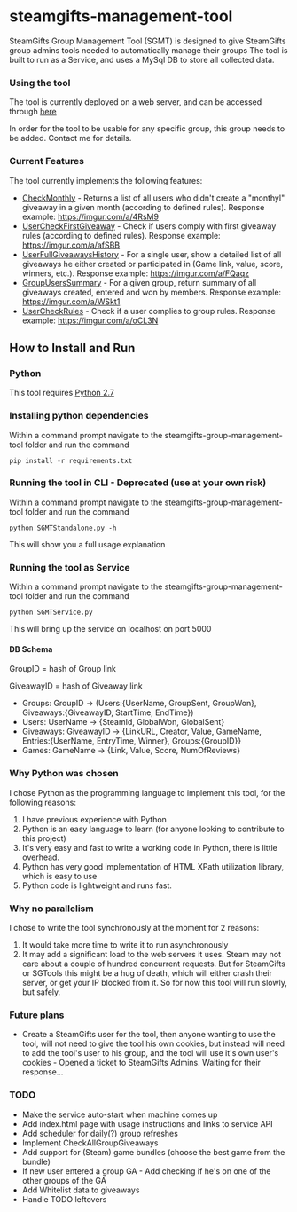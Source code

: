 # steamgifts-management-tool
SteamGifts Group Management Tool (SGMT) is designed to give SteamGifts group admins tools needed to automatically manage their groups
The tool is built to run as a Service, and uses a MySql DB to store all collected data.

### Using the tool
The tool is currently deployed on a web server, and can be accessed through [here](http://18.217.222.235:8080/SGMT/)

In order for the tool to be usable for any specific group, this group needs to be added. Contact me for details.

### Current Features
The tool currently implements the following features:
* [CheckMonthly](http://18.217.222.235:8080/SGMT/CheckMonthly) - Returns a list of all users who didn\'t create a "monthyl" giveaway in a given month (according to defined rules). Response example: https://imgur.com/a/4RsM9
* [UserCheckFirstGiveaway](http://18.217.222.235:8080/SGMT/UserCheckFirstGiveaway)  - Check if users comply with first giveaway rules (according to defined rules). Response example: https://imgur.com/a/afSBB
* [UserFullGiveawaysHistory](http://18.217.222.235:8080/SGMT/UserFullGiveawaysHistory)  - For a single user, show a detailed list of all giveaways he either created or participated in (Game link, value, score, winners, etc.). Response example: https://imgur.com/a/FQaqz 
* [GroupUsersSummary](http://18.217.222.235:8080/SGMT/GroupUsersSummary)  - For a given group, return summary of all giveaways created, entered and won by members. Response example: https://imgur.com/a/WSkt1 
* [UserCheckRules](http://18.217.222.235:8080/SGMT/UserCheckRules) - Check if a user complies to group rules. Response example: https://imgur.com/a/oCL3N

## How to Install and Run
### Python
This tool requires [Python 2.7](https://www.python.org/downloads/)

### Installing python dependencies
Within a command prompt navigate to the steamgifts-group-management-tool folder and run the command
```
pip install -r requirements.txt
``` 

### Running the tool in CLI - Deprecated (use at your own risk)
Within a command prompt navigate to the steamgifts-group-management-tool folder and run the command
```
python SGMTStandalone.py -h
```
This will show you a full usage explanation

### Running the tool as Service
Within a command prompt navigate to the steamgifts-group-management-tool folder and run the command
```
python SGMTService.py
```
This will bring up the service on localhost on port 5000

#### DB Schema
GroupID = hash of Group link

GiveawayID = hash of Giveaway link
* Groups: GroupID -> (Users:{UserName, GroupSent, GroupWon}, Giveaways:{GiveawayID, StartTime, EndTime})
* Users: UserName -> {SteamId, GlobalWon, GlobalSent}
* Giveaways: GiveawayID -> {LinkURL, Creator, Value, GameName, Entries:{UserName, EntryTime, Winner}, Groups:{GroupID}}
* Games: GameName -> {Link, Value, Score, NumOfReviews}

### Why Python was chosen
I chose Python as the programming language to implement this tool, for the following reasons:
1. I have previous experience with Python
2. Python is an easy language to learn (for anyone looking to contribute to this project)
3. It's very easy and fast to write a working code in Python, there is little overhead.  
4. Python has very good implementation of HTML XPath utilization library, which is easy to use
5. Python code is lightweight and runs fast.

### Why no parallelism
I chose to write the tool synchronously at the moment for 2 reasons:
1. It would take more time to write it to run asynchronously
2. It may add a significant load to the web servers it uses.
Steam may not care about a couple of hundred concurrent requests. But for SteamGifts or SGTools this might be a hug of death, which will either crash their server, or get your IP blocked from it.
So for now this tool will run slowly, but safely.

### Future plans
* Create a SteamGifts user for the tool, then anyone wanting to use the tool, will not need to give the tool his own cookies, but instead will need to add the tool's user to his group, and the tool will use it's own user's cookies - Opened a ticket to SteamGifts Admins. Waiting for their response...

### TODO
* Make the service auto-start when machine comes up
* Add index.html page with usage instructions and links to service API
* Add scheduler for daily(?) group refreshes
* Implement CheckAllGroupGiveaways
* Add support for (Steam) game bundles (choose the best game from the bundle)
* If new user entered a group GA - Add checking if he's on one of the other groups of the GA
* Add Whitelist data to giveaways
* Handle TODO leftovers